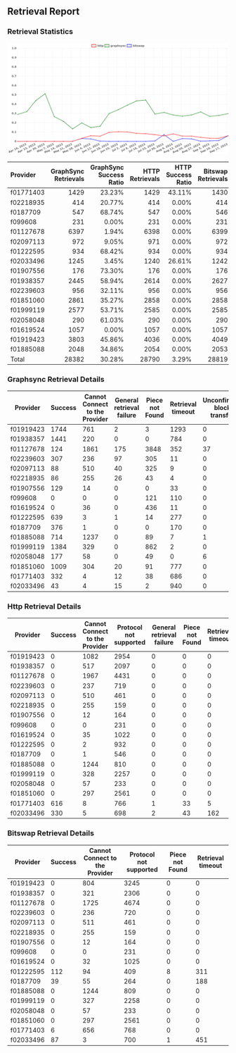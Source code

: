 ## Retrieval Report
### Retrieval Statistics
<img src="https://raw.githubusercontent.com/data-preservation-programs/filplus-checker-assets/main/filecoin-project/filecoin-plus-large-datasets/issues/928/1695102047568.png"/>

| Provider  | GraphSync Retrievals | GraphSync Success Ratio | HTTP Retrievals | HTTP Success Ratio | Bitswap Retrievals | Bitswap Success Ratio |
| :-------- | -------------------: | ----------------------: | --------------: | -----------------: | -----------------: | --------------------: |
| f01771403 |                 1429 |                  23.23% |            1429 |             43.11% |               1430 |                 0.42% |
| f02218935 |                  414 |                  20.77% |             414 |              0.00% |                414 |                 0.00% |
| f0187709  |                  547 |                  68.74% |             547 |              0.00% |                546 |                 7.14% |
| f099608   |                  231 |                   0.00% |             231 |              0.00% |                231 |                 0.00% |
| f01127678 |                 6397 |                   1.94% |            6398 |              0.00% |               6399 |                 0.00% |
| f02097113 |                  972 |                   9.05% |             971 |              0.00% |                972 |                 0.00% |
| f01222595 |                  934 |                  68.42% |             934 |              0.00% |                934 |                11.99% |
| f02033496 |                 1245 |                   3.45% |            1240 |             26.61% |               1242 |                 7.00% |
| f01907556 |                  176 |                  73.30% |             176 |              0.00% |                176 |                 0.00% |
| f01938357 |                 2445 |                  58.94% |            2614 |              0.00% |               2627 |                 0.00% |
| f02239603 |                  956 |                  32.11% |             956 |              0.00% |                956 |                 0.00% |
| f01851060 |                 2861 |                  35.27% |            2858 |              0.00% |               2858 |                 0.00% |
| f01999119 |                 2577 |                  53.71% |            2585 |              0.00% |               2585 |                 0.00% |
| f02058048 |                  290 |                  61.03% |             290 |              0.00% |                290 |                 0.00% |
| f01619524 |                 1057 |                   0.00% |            1057 |              0.00% |               1057 |                 0.00% |
| f01919423 |                 3803 |                  45.86% |            4036 |              0.00% |               4049 |                 0.00% |
| f01885088 |                 2048 |                  34.86% |            2054 |              0.00% |               2053 |                 0.00% |
| Total     |                28382 |                  30.28% |           28790 |              3.29% |              28819 |                 0.85% |

### Graphsync Retrieval Details
| Provider  | Success | Cannot Connect to the Provider | General retrieval failure | Piece not Found | Retrieval timeout | Unconfirmed block transfer | Provider not online | Retrieval throttled |
| --------- | ------- | ------------------------------ | ------------------------- | --------------- | ----------------- | -------------------------- | ------------------- | ------------------- |
| f01919423 | 1744    | 761                            | 2                         | 3               | 1293              | 0                          | 0                   | 0                   |
| f01938357 | 1441    | 220                            | 0                         | 0               | 784               | 0                          | 0                   | 0                   |
| f01127678 | 124     | 1861                           | 175                       | 3848            | 352               | 37                         | 0                   | 0                   |
| f02239603 | 307     | 236                            | 97                        | 305             | 11                | 0                          | 0                   | 0                   |
| f02097113 | 88      | 510                            | 40                        | 325             | 9                 | 0                          | 0                   | 0                   |
| f02218935 | 86      | 255                            | 26                        | 43              | 4                 | 0                          | 0                   | 0                   |
| f01907556 | 129     | 14                             | 0                         | 0               | 33                | 0                          | 0                   | 0                   |
| f099608   | 0       | 0                              | 0                         | 121             | 110               | 0                          | 0                   | 0                   |
| f01619524 | 0       | 36                             | 0                         | 436             | 11                | 0                          | 574                 | 0                   |
| f01222595 | 639     | 3                              | 1                         | 14              | 277               | 0                          | 0                   | 0                   |
| f0187709  | 376     | 1                              | 0                         | 0               | 170               | 0                          | 0                   | 0                   |
| f01885088 | 714     | 1237                           | 0                         | 89              | 7                 | 1                          | 0                   | 0                   |
| f01999119 | 1384    | 329                            | 0                         | 862             | 2                 | 0                          | 0                   | 0                   |
| f02058048 | 177     | 58                             | 0                         | 49              | 0                 | 6                          | 0                   | 0                   |
| f01851060 | 1009    | 304                            | 20                        | 91              | 777               | 0                          | 660                 | 0                   |
| f01771403 | 332     | 4                              | 12                        | 38              | 686               | 0                          | 0                   | 357                 |
| f02033496 | 43      | 4                              | 15                        | 2               | 940               | 0                          | 0                   | 241                 |

### Http Retrieval Details
| Provider  | Success | Cannot Connect to the Provider | Protocol not supported | General retrieval failure | Piece not Found | Retrieval timeout |
| --------- | ------- | ------------------------------ | ---------------------- | ------------------------- | --------------- | ----------------- |
| f01919423 | 0       | 1082                           | 2954                   | 0                         | 0               | 0                 |
| f01938357 | 0       | 517                            | 2097                   | 0                         | 0               | 0                 |
| f01127678 | 0       | 1967                           | 4431                   | 0                         | 0               | 0                 |
| f02239603 | 0       | 237                            | 719                    | 0                         | 0               | 0                 |
| f02097113 | 0       | 510                            | 461                    | 0                         | 0               | 0                 |
| f02218935 | 0       | 255                            | 159                    | 0                         | 0               | 0                 |
| f01907556 | 0       | 12                             | 164                    | 0                         | 0               | 0                 |
| f099608   | 0       | 0                              | 231                    | 0                         | 0               | 0                 |
| f01619524 | 0       | 35                             | 1022                   | 0                         | 0               | 0                 |
| f01222595 | 0       | 2                              | 932                    | 0                         | 0               | 0                 |
| f0187709  | 0       | 1                              | 546                    | 0                         | 0               | 0                 |
| f01885088 | 0       | 1244                           | 810                    | 0                         | 0               | 0                 |
| f01999119 | 0       | 328                            | 2257                   | 0                         | 0               | 0                 |
| f02058048 | 0       | 57                             | 233                    | 0                         | 0               | 0                 |
| f01851060 | 0       | 297                            | 2561                   | 0                         | 0               | 0                 |
| f01771403 | 616     | 8                              | 766                    | 1                         | 33              | 5                 |
| f02033496 | 330     | 5                              | 698                    | 2                         | 43              | 162               |

### Bitswap Retrieval Details
| Provider  | Success | Cannot Connect to the Provider | Protocol not supported | Piece not Found | Retrieval timeout |
| --------- | ------- | ------------------------------ | ---------------------- | --------------- | ----------------- |
| f01919423 | 0       | 804                            | 3245                   | 0               | 0                 |
| f01938357 | 0       | 321                            | 2306                   | 0               | 0                 |
| f01127678 | 0       | 1725                           | 4674                   | 0               | 0                 |
| f02239603 | 0       | 236                            | 720                    | 0               | 0                 |
| f02097113 | 0       | 511                            | 461                    | 0               | 0                 |
| f02218935 | 0       | 255                            | 159                    | 0               | 0                 |
| f01907556 | 0       | 12                             | 164                    | 0               | 0                 |
| f099608   | 0       | 0                              | 231                    | 0               | 0                 |
| f01619524 | 0       | 32                             | 1025                   | 0               | 0                 |
| f01222595 | 112     | 94                             | 409                    | 8               | 311               |
| f0187709  | 39      | 55                             | 264                    | 0               | 188               |
| f01885088 | 0       | 1244                           | 809                    | 0               | 0                 |
| f01999119 | 0       | 327                            | 2258                   | 0               | 0                 |
| f02058048 | 0       | 57                             | 233                    | 0               | 0                 |
| f01851060 | 0       | 297                            | 2561                   | 0               | 0                 |
| f01771403 | 6       | 656                            | 768                    | 0               | 0                 |
| f02033496 | 87      | 3                              | 700                    | 1               | 451               |

